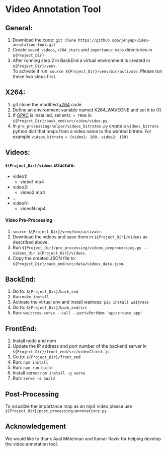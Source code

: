 # Video Annotation Tool

## General:
1. Download the code: ```git clone https://github.com/jenyap/video-annotation-tool.git```
2. Create ```saved_videos```, ```x264_stats``` and ```importance_maps``` directories in ```${Project_Dir}```
3. After running step 2 in BackEnd a virtual environment is created in ```${Project_Dir}/venv```. <br>To activate it run: ```source ${Project_Dir}/venv/bin/activate```. Please run these two steps first.

## X264:
1. git clone the modified [x264](https://github.com/wave-one/x264) code.
2. Define an environment variable named X264_WAVEONE and set it to (1)
3. If [GPAC](https://github.com/gpac/gpac) is installed, set ```GPAC = TRUE``` in ```${Project_Dir}/back_end/src/video/video.py```
4. In ```pre_processing/helper/videos_bitrates.py``` create a ```videos_bitrate``` python dict that maps from a video name to the        wanted bitrate. For example ```videos_bitrate = {video1: 100, video2: 150}```

## Videos:
#### ```${Project_Dir}/videos``` structure:
  - video1:
    - video1.mp4
  - video2:
    - video2.mp4
  - ...
  - videoN:
    - videoN.mp4

#### Video Pre-Processing
1. ```source ${Project_Dir}/venv/bin/activate```.
2. Download the videos and save them in ```${Project_Dir}/videos``` as described above.
3. Run ```${Project_Dir}/pre_processing/videos_preprocessing.py --videos_dir ${Project_Dir}/videos```.
4. Copy the created JSON file to: ```${Project_Dir}/back_end/src/data/videos_data.json```.

## BackEnd:
1. Go to: ```${Project_Dir}/back_end```
2. Run ```make install```
3. Activate the virtual env and install waitress: ```pip install waitress```
4. Go to: ```${Project_Dir}/back_end/src```
5. Run: ```waitress-serve --call --port=PortNum 'app:create_app' ```

## FrontEnd:
1. Install node and npm
2. Update the IP address and port number of the backend server in ```${Project_Dir}/front_end/src/videoClient.js```
3. Go to: ```${Project_Dir}/front_end```
4. Run: ```npm install```
5. Run: ```npm run build```
6. Install serve:  ```npm install -g serve```
7. Run: ```serve -s build```

## Post-Processing
To visualize the importance map as an mp4 video please use ```${Project_Dir}/post_processing/annotations.py```

## Acknowledgement
We would like to thank Ayal Mittelman and Itamar Raviv for helping develop the video annotation tool.
